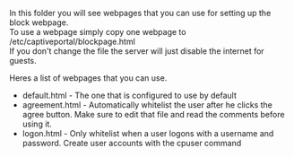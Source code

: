 <p>
In this folder you will see webpages that you can use for setting up the block webpage.<br>
To use a webpage simply copy one webpage to /etc/captiveportal/blockpage.html<br>
If you don't change the file the server will just disable the internet for guests.
</p>
Heres a list of webpages that you can use.
<ul>
  <li>default.html - The one that is configured to use by default</li>
  <li>agreement.html - Automatically whitelist the user after he clicks the agree button. 
    Make sure to edit that file and read the comments before using it.</li>
  <li>logon.html - Only whitelist when a user logons with a username and password.
  Create user accounts with the cpuser command</li>
</ul>
